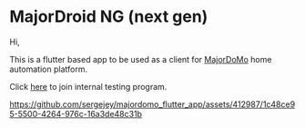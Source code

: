 # MajorDroid NG (next gen)

Hi,

This is a flutter based app to be used as a client for [MajorDoMo](https://github.com/sergejey/majordomo) home automation platform.

Click [here](https://play.google.com/apps/internaltest/4701492694019903281) to join internal testing program.

https://github.com/sergejey/majordomo_flutter_app/assets/412987/1c48ce95-5500-4264-976c-16a3de48c31b

